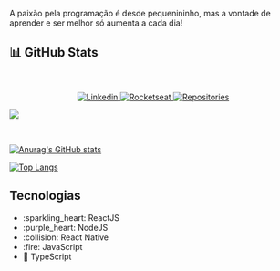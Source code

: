 <p>A paixão pela programação é desde pequenininho, mas a vontade de aprender e ser melhor só aumenta a cada dia!</p>

## 📊 GitHub Stats

<br>

<p>
  <p align="center">
    <a href="https://www.linkedin.com/in/joão-mateus-coelho/" target="blank">
      <img src="https://img.shields.io/badge/linkedin-%230077B5.svg?&style=for-the-badge&logo=linkedin&logoColor=white" alt="Linkedin">
    </a>

  <a href="https://app.rocketseat.com.br/me/mateusgcoelho" target="blank">
      <img src="https://img.shields.io/badge/rocketseat-%238257e6.svg?&style=for-the-badge" alt="Rocketseat" />
  </a>
  
  <a href="https://github.com/mateusgcoelho/repositories" target="_blank">
    <img src="https://badges.pufler.dev/repos/mateusgcoelho?style=for-the-badge&color=%23D3D3D3" alt="Repositories" />
  </a>

![](https://komarev.com/ghpvc/?username=mateusgcoelho&color=blue&style=blueviolet)
  </p>

</p>

<br>

<p align="center">

[![Anurag's GitHub stats](https://github-readme-stats.vercel.app/api?username=mateusgcoelho&theme=radical)](https://github-readme-stats.vercel.app/api?username=mateusgcoelho&theme=radical)

[![Top Langs](https://github-readme-stats.vercel.app/api/top-langs/?username=mateusgcoelho&layout=compact&theme=radical)](https://github.com/anuraghazra/github-readme-stats)

</p>

## Tecnologias

<ul>
  <li>:sparkling_heart: ReactJS</li>
  <li>:purple_heart: NodeJS</li>
  <li>:collision: React Native</li>
  <li>:fire: JavaScript</li>
  <li>🌌 TypeScript </li>
</ul>

<!-- ![](https://hit.yhype.me/github/profile?user_id=60991787) -->
